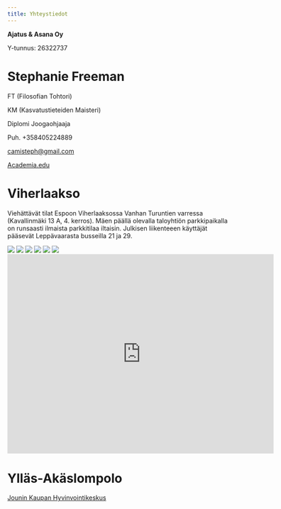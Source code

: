 ```yaml
---
title: Yhteystiedot
---
```

**Ajatus & Asana Oy**

Y-tunnus: 26322737

**Stephanie Freeman**
=====================

FT (Filosofian Tohtori)

KM (Kasvatustieteiden Maisteri)

Diplomi Joogaohjaaja

Puh. +358405224889

[camisteph@gmail.com](mailto:camisteph@gmail.com)

[Academia.edu](http://helsinki.academia.edu/NStephanieFreeman)


**Viherlaakso**
===============

Viehättävät tilat Espoon Viherlaaksossa Vanhan Turuntien varressa (Kavallinmäki 13 A, 4. kerros). Mäen päällä olevalla taloyhtiön parkkipaikalla on runsaasti ilmaista parkkitilaa iltaisin. Julkisen liikenteeen käyttäjät pääsevät Leppävaarasta busseilla 21 ja 29.

<image class="side-image" src="/img/viher1.jpg"/>
<image class="side-image" src="/img/viher2.jpg"/>
<image class="side-image" src="/img/viher3.jpg"/>
<image class="side-image" src="/img/viher4.jpg"/>
<image class="side-image" src="/img/viher5.jpg"/>
<image class="side-image" src="/img/viher6.jpg"/>

<iframe src="https://www.google.com/maps/embed?pb=!1m18!1m12!1m3!1d1981.3967192994915!2d24.7372834!3d60.223812499999866!2m3!1f0!2f0!3f0!3m2!1i1024!2i768!4f13.1!3m3!1m2!1s0x468df41ce1bf5bc1%3A0xe885cd13348378e2!2sKavallinm%C3%A4ki+13%2C+02710+Espoo!5e0!3m2!1sfi!2sfi!4v1405882203459" width="600" height="450" frameborder="0" style="border:0" class="location-map"></iframe>


**Ylläs-Akäslompolo**
=====================

[Jounin Kaupan Hyvinvointikeskus](https://www.facebook.com/pages/Jounin-Kaupan-Hyvinvointikeskus/670760182961244)


